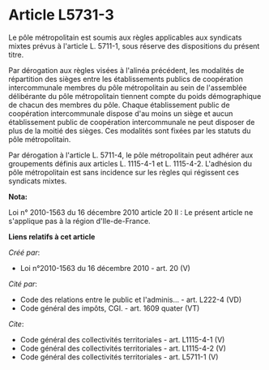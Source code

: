 # Article L5731-3

Le pôle métropolitain est soumis aux règles applicables aux syndicats mixtes prévus à l'article L. 5711-1, sous réserve des
dispositions du présent titre. 

Par dérogation aux règles visées à l'alinéa précédent, les modalités de répartition des sièges entre les établissements
publics de coopération intercommunale membres du pôle métropolitain au sein de l'assemblée délibérante du pôle métropolitain
tiennent compte du poids démographique de chacun des membres du pôle. Chaque établissement public de coopération
intercommunale dispose d'au moins un siège et aucun établissement public de coopération intercommunale ne peut disposer de
plus de la moitié des sièges. Ces modalités sont fixées par les statuts du pôle métropolitain. 

Par dérogation à l'article L. 5711-4, le pôle métropolitain peut adhérer aux groupements définis aux articles L. 1115-4-1 et
L. 1115-4-2. L'adhésion du pôle métropolitain est sans incidence sur les règles qui régissent ces syndicats mixtes.

**Nota:**

Loi n° 2010-1563 du 16 décembre 2010 article 20 II : Le présent article ne s'applique pas à la région d'Ile-de-France.

**Liens relatifs à cet article**

_Créé par_:

  - Loi n°2010-1563 du 16 décembre 2010 - art. 20 (V)

_Cité par_:

  - Code des relations entre le public et l'adminis... - art. L222-4 (VD)
  - Code général des impôts, CGI. - art. 1609 quater (VT)

_Cite_:

  - Code général des collectivités territoriales - art. L1115-4-1 (V)
  - Code général des collectivités territoriales - art. L1115-4-2 (V)
  - Code général des collectivités territoriales - art. L5711-1 (V)
